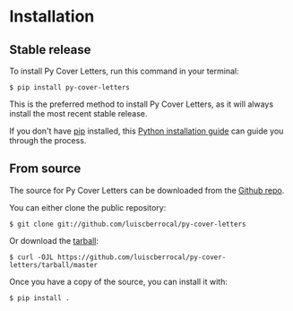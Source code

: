 # Installation

## Stable release

To install Py Cover Letters, run this command in your
terminal:

``` console
$ pip install py-cover-letters
```

This is the preferred method to install Py Cover Letters, as it will always install the most recent stable release.

If you don't have [pip][] installed, this [Python installation guide][]
can guide you through the process.

## From source

The source for Py Cover Letters can be downloaded from
the [Github repo][].

You can either clone the public repository:

``` console
$ git clone git://github.com/luiscberrocal/py-cover-letters
```

Or download the [tarball][]:

``` console
$ curl -OJL https://github.com/luiscberrocal/py-cover-letters/tarball/master
```

Once you have a copy of the source, you can install it with:

``` console
$ pip install .
```

  [pip]: https://pip.pypa.io
  [Python installation guide]: http://docs.python-guide.org/en/latest/starting/installation/
  [Github repo]: https://github.com/%7B%7B%20cookiecutter.github_username%20%7D%7D/%7B%7B%20cookiecutter.project_slug%20%7D%7D
  [tarball]: https://github.com/%7B%7B%20cookiecutter.github_username%20%7D%7D/%7B%7B%20cookiecutter.project_slug%20%7D%7D/tarball/master
